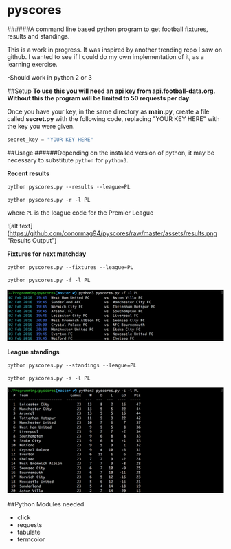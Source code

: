 # pyscores
######A command line based python program to get football fixtures, results and standings.

This is a work in progress. It was inspired by another trending repo I saw on github. I wanted to see if I could do my own implementation of it, as a learning exercise.

-Should work in python 2 or 3

##Setup
**To use this you will need an api key from api.football-data.org. Without this the program will be limited to 50 requests per day.**

Once you have your key, in the same directory as __main.py__, create a file called __secret.py__ with the following code, replacing "YOUR KEY HERE" with the key you were given.
```python
secret_key = "YOUR KEY HERE"
```
##Usage
######Depending on the installed version of python, it may be necessary to substitute `python` for `python3`.

**Recent results**
```
python pyscores.py --results --league=PL
```
```
python pyscores.py -r -l PL
```
where ` PL ` is the league code for the Premier League

![alt text] (https://github.com/conormag94/pyscores/raw/master/assets/results.png "Results Output")

**Fixtures for next matchday**
```
python pyscores.py --fixtures --league=PL
```
```
python pyscores.py -f -l PL
```
![alt text](https://github.com/conormag94/pyscores/raw/master/assets/fixtures.png "Fixtures Output")

**League standings**
```
python pyscores.py --standings --league=PL
```
```
python pyscores.py -s -l PL
```
![alt text](https://github.com/conormag94/pyscores/raw/master/assets/standings.png "Standings Output")


##Python Modules needed
* click
* requests
* tabulate
* termcolor
